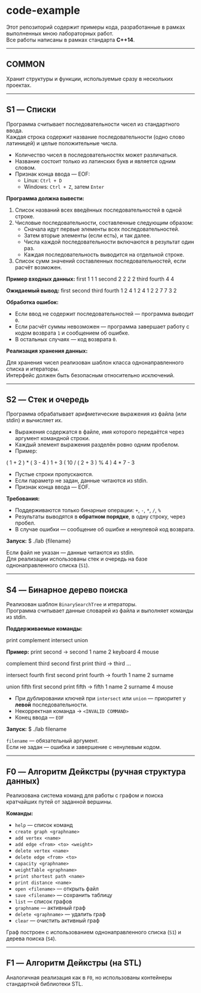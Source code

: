 # code-example

Этот репозиторий содержит примеры кода, разработанные в рамках выполненных мною лабораторных работ.  
Все работы написаны в рамках стандарта **C++14**.

---

## COMMON

Хранит структуры и функции, используемые сразу в нескольких проектах.

---

## S1 — Списки

Программа считывает последовательности чисел из стандартного ввода.  
Каждая строка содержит название последовательности (одно слово латиницей) и целые положительные числа.

- Количество чисел в последовательностях может различаться.  
- Название состоит только из латинских букв и является одним словом.  
- Признак конца ввода — EOF:  
  - Linux: `Ctrl + D`  
  - Windows: `Ctrl + Z`, затем `Enter`

**Программа должна вывести:**

1. Список названий всех введённых последовательностей в одной строке.  
2. Числовые последовательности, составленные следующим образом:
   - Сначала идут первые элементы всех последовательностей.
   - Затем вторые элементы (если есть), и так далее.
   - Числа каждой последовательности включаются в результат один раз.
   - Каждая последовательность выводится на отдельной строке.
3. Список сумм значений составленных последовательностей, если расчёт возможен.

**Пример входных данных:**
first 1 1 1
second 2 2 2 2
third
fourth 4 4

**Ожидаемый вывод:**
first second third fourth
1 2 4
1 2 4
1 2
2
7 7 3 2

**Обработка ошибок:**

- Если ввод не содержит последовательностей — программа выводит `0`.
- Если расчёт суммы невозможен — программа завершает работу с кодом возврата `1` и сообщением об ошибке.
- В остальных случаях — код возврата `0`.

**Реализация хранения данных:**

Для хранения чисел реализован шаблон класса однонаправленного списка и итераторы.  
Интерфейс должен быть безопасным относительно исключений.

---

## S2 — Стек и очередь

Программа обрабатывает арифметические выражения из файла (или stdin) и вычисляет их.

- Выражения содержатся в файле, имя которого передаётся через аргумент командной строки.  
- Каждый элемент выражения разделён ровно одним пробелом.  
- Пример:

( 1 + 2 ) * ( 3 - 4 )
1 + 3
( 10 / ( 2 + 3 ) % 4 )
4 * 7 - 3
- Пустые строки пропускаются.  
- Если параметр не задан, данные читаются из stdin.  
- Признак конца ввода — EOF.

**Требования:**

- Поддерживаются только бинарные операции: `+`, `-`, `*`, `/`, `%`
- Результаты выводятся в **обратном порядке**, в одну строку, через пробел.
- В случае ошибки — сообщение об ошибке и ненулевой код возврата.

**Запуск:**
$ ./lab {filename}

Если файл не указан — данные читаются из stdin.  
Для реализации использованы стек и очередь на базе однонаправленного списка (`S1`).

---

## S4 — Бинарное дерево поиска

Реализован шаблон `BinarySearchTree` и итераторы.  
Программа считывает данные словарей из файла и выполняет команды из stdin.

**Поддерживаемые команды:**

print <dataset> complement <newdataset> <dataset-1> <dataset-2> intersect <newdataset> <dataset-1> <dataset-2> union <newdataset> <dataset-1> <dataset-2>

**Пример:**
print second
-> second 1 name 2 keyboard 4 mouse

complement third second first
print third
-> third ...

intersect fourth first second
print fourth
-> fourth 1 name 2 surname

union fifth first second
print fifth
-> fifth 1 name 2 surname 4 mouse

- При дублировании ключей при `intersect` или `union` — приоритет у **левой** последовательности.  
- Некорректная команда → `<INVALID COMMAND>`  
- Конец ввода — `EOF`  

**Запуск:**
$ ./lab filename

`filename` — обязательный аргумент.  
Если не задан — ошибка и завершение с ненулевым кодом.

---

## F0 — Алгоритм Дейкстры (ручная структура данных)

Реализована система команд для работы с графом и поиска кратчайших путей от заданной вершины.

**Команды:**

- `help` — список команд  
- `create graph <graphname>`  
- `add vertex <name>`  
- `add edge <from> <to> <weight>`  
- `delete vertex <name>`  
- `delete edge <from> <to>`  
- `capacity <graphname>`  
- `weightTable <graphname>`  
- `print shortest path <name>`  
- `print distance <name>`  
- `open <filename>` — открыть файл  
- `save <filename>` — сохранить таблицу  
- `list` — список графов  
- `graphname` — активный граф  
- `delete <graphname>` — удалить граф  
- `clear` — очистить активный граф  

Граф построен с использованием однонаправленного списка (`S1`) и дерева поиска (`S4`).

---

## F1 — Алгоритм Дейкстры (на STL)

Аналогичная реализация как в `F0`, но использованы контейнеры стандартной библиотеки STL.

